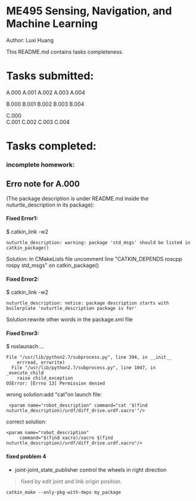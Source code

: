 # ME495 Sensing, Navigation, and Machine Learning

Author: Luxi Huang

This README.md contains tasks completeness.



# Tasks submitted:
A.000
A.001
A.002
A.003
A.004

B.000
B.001
B.002
B.003
B.004          

C.000    
C.001
C.002
C.003
C.004
# Tasks completed:

### incomplete homework:

## Erro note for A.000
(The package description is under README.md inside the nuturtle_description in its package):

#### Fixed Error1:     
$ catkin_link -w2
```
nuturtle_description: warning: package 'std_msgs' should be listed in catkin_package()
 ```
Solution:   In CMakeLists file uncomment line "CATKIN_DEPENDS roscpp rospy std_msgs" on catkin_package()

#### Fixed Error2:
$ catkin_link -w2
```
nuturtle_description: notice: package description starts with boilerplate 'nuturtle_description package is for'
 ```
Solution:rewrite other words in the package.xml file

#### Fixed Error3:
$ roslaunach ...
```
File "/usr/lib/python2.7/subprocess.py", line 394, in __init__
    errread, errwrite)
  File "/usr/lib/python2.7/subprocess.py", line 1047, in _execute_child
    raise child_exception
OSError: [Errno 13] Permission denied
```
wrong solution:add "cat"on launch file:
```
 <param name="robot_description" command="cat '$(find nuturtle_description)/urdf/diff_drive.urdf.xacro'"/>
```
correct solution:
```
<param name="robot_description"
     command="$(find xacro)/xacro $(find nuturtle_description)/urdf/diff_drive.urdf.xacro"/>
  ```
  #### fixed problem 4
  * joint-joint_state_publisher control the wheels in right direction
  > fixed by edit joint and link origin position.

```
catkin_make --only-pkg-with-deps my_package
```
